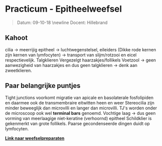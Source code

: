 # Practicum - Epitheelweefsel
 > Datum: 09-10-18 \newline
 > Docent: Hillebrand

## Kahoot

cilia → meerrijig epitheel  → luchtwegenstelsel, eileiders (Dikke rode kernen zijn kernen van lymfocyten) → transport van slijm/rotzooi en eicel respectievelijk.
Talgklieren Vergezelgt haarzakjes/follikels
Voetzool → geen aanwezigheid van haarzakjes en dus geen talgklieren → denk aan zweetklieren.

## Paar belangrijke puntjes

Tight junctions voorkomt migratie van apicale en basolaterale fosfolipiden en daarmee ook de transmembraire eitwitten heen en weer
Stereocilia zijn minder beweeglijk dan microvilli en langer dan microvilli.
TJ's worden onder de microscoop ook wel __terminal bars__ genoemd.
Vochtige laag → dus geen vorming van meerlaagige niet-keratine (verhoornd) epitheel
Schildklier is gekenmerkt van grote follikels.
Paarse gecondenseerde dingen duidt op lymfocyten.

__[Link naar weefselpreparaten](http://www.siumed.edu/~dking2/erg/GI130b.htm)__
